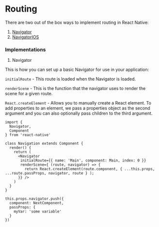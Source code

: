 # Routing

There are two out of the box ways to implement routing in React Native:

1. [Navigator](https://facebook.github.io/react-native/docs/navigator.html)
2. [NavigatorIOS](https://facebook.github.io/react-native/docs/navigatorios.html)

### Implementations

1. Navigator

  This is how you can set up a basic Navigator for use in your application:

  `initialRoute` - This route is loaded when the Navigator is loaded.

  `renderScene` - This is the function that the navigator uses to render the scene for a given route.

  `React.createElement` - Allows you to manually create a React element. To add properties to an element, we pass a properties object as the second argument and you can also optionally pass children to the third argument.

  ```
  import {
    Navigator,
    Component
  } from 'react-native'

  class Navigation extends Component {
    render() {
      return (
        <Navigator
         initialRoute={{ name: 'Main', component: Main, index: 0 }}
         renderScene={ (route, navigator) => {
           return React.createElement(route.component, { ...this.props, ...route.passProps, navigator, route } );
        }} />
      )
    }
  }

  this.props.navigator.push({
    component: NextComponent,
    passProps: {
      myVar: 'some variable'
    }
  })
  ```
